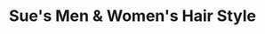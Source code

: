 ---
title: "Sue's Men & Women's Hair Style"
url: /dupo/sues-men-and-womens-hair-style/
shop: hairdresser
---